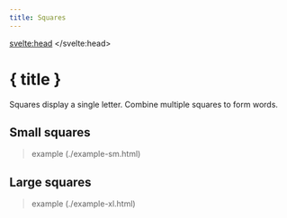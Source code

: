 ```yaml
---
title: Squares
---
```


<svelte:head>
    <title>{ title }</title>
</svelte:head>

# { title }

Squares display a single letter. Combine multiple squares to form words.

## Small squares

> example (./example-sm.html)

## Large squares

> example (./example-xl.html)
